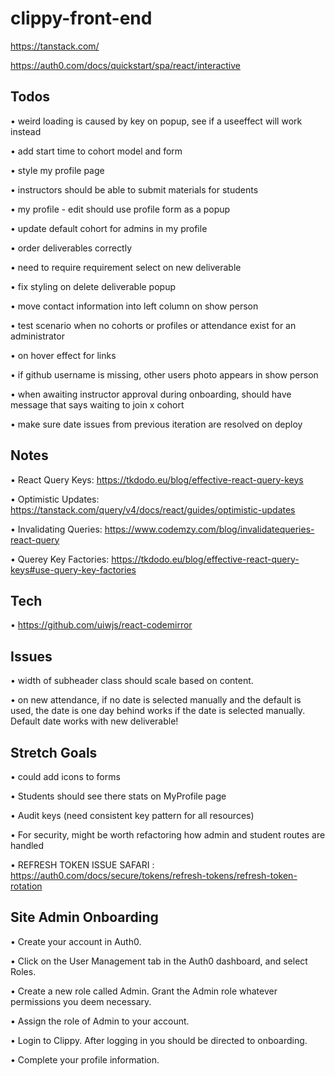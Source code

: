 # clippy-front-end

https://tanstack.com/

https://auth0.com/docs/quickstart/spa/react/interactive


## Todos

• weird loading is caused by key on popup, see if a useeffect will work instead

• add start time to cohort model and form

• style my profile page

• instructors should be able to submit materials for students

• my profile - edit should use profile form as a popup

• update default cohort for admins in my profile

• order deliverables correctly

• need to require requirement select on new deliverable

• fix styling on delete deliverable popup

• move contact information into left column on show person

• test scenario when no cohorts or profiles or attendance exist for an administrator

• on hover effect for links

• if github username is missing, other users photo appears in show person

• when awaiting instructor approval during onboarding, should have message that says waiting to join x cohort

• make sure date issues from previous iteration are resolved on deploy

## Notes

• React Query Keys: https://tkdodo.eu/blog/effective-react-query-keys

• Optimistic Updates: https://tanstack.com/query/v4/docs/react/guides/optimistic-updates

• Invalidating Queries: https://www.codemzy.com/blog/invalidatequeries-react-query

• Querey Key Factories: https://tkdodo.eu/blog/effective-react-query-keys#use-query-key-factories


## Tech

• https://github.com/uiwjs/react-codemirror


## Issues

• width of subheader class should scale based on content.

• on new attendance, if no date is selected manually and the default is used, the date is one day behind
  works if the date is selected manually.
  Default date works with new deliverable!


## Stretch Goals

• could add icons to forms

• Students should see there stats on MyProfile page

• Audit keys (need consistent key pattern for all resources)

• For security, might be worth refactoring how admin and student routes are handled

• REFRESH TOKEN ISSUE SAFARI : https://auth0.com/docs/secure/tokens/refresh-tokens/refresh-token-rotation


## Site Admin Onboarding

• Create your account in Auth0.

• Click on the User Management tab in the Auth0 dashboard, and select Roles.

• Create a new role called Admin. Grant the Admin role whatever permissions you deem necessary.

• Assign the role of Admin to your account.

• Login to Clippy. After logging in you should be directed to onboarding. 

• Complete your profile information.


